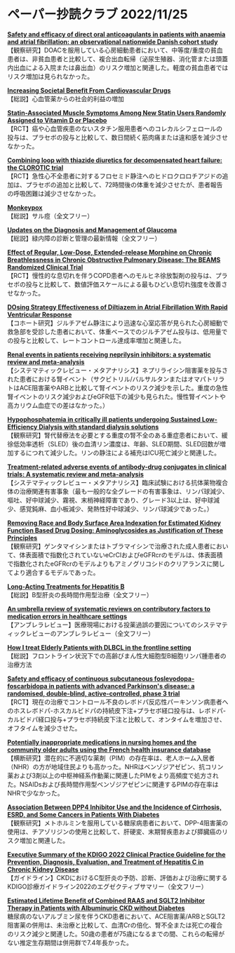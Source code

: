 # ペーパー抄読クラブ 2022/11/25

[**Safety and efficacy of direct oral anticoagulants in patients with anaemia and atrial fibrillation: an observational nationwide Danish cohort study**](https://pubmed.ncbi.nlm.nih.gov/34931662/)  
【観察研究】DOACを服用している心房細動患者において、中等度/重度の貧血患者は、非貧血患者と比較して、複合出血転帰（泌尿生殖器、消化管または頭蓋内出血による入院または鼻出血）のリスク増加と関連した。軽度の貧血患者ではリスク増加は見られなかった。

[**Increasing Societal Benefit From Cardiovascular Drugs**](https://pubmed.ncbi.nlm.nih.gov/36409780/)  
【総説】心血管薬からの社会的利益の増加

[**Statin-Associated Muscle Symptoms Among New Statin Users Randomly Assigned to Vitamin D or Placebo**](https://pubmed.ncbi.nlm.nih.gov/36416841/)  
【RCT】癌や心血管疾患のないスタチン服用患者へのコレカルシフェロールの投与は、プラセボの投与と比較して、数日間続く筋肉痛または違和感を減少させなかった。

[**Combining loop with thiazide diuretics for decompensated heart failure: the CLOROTIC trial**](https://pubmed.ncbi.nlm.nih.gov/36423214/)  
【RCT】急性心不全患者に対するフロセミド静注へのヒドロクロロチアジドの追加は、プラセボの追加と比較して、72時間後の体重を減少させたが、患者報告の呼吸困難は減少させなかった。

[**Monkeypox**](https://pubmed.ncbi.nlm.nih.gov/36403582/)  
【総説】サル痘（全文フリー）

[**Updates on the Diagnosis and Management of Glaucoma**](https://pubmed.ncbi.nlm.nih.gov/36405987/)  
【総説】緑内障の診断と管理の最新情報（全文フリー）

[**Effect of Regular, Low-Dose, Extended-release Morphine on Chronic Breathlessness in Chronic Obstructive Pulmonary Disease: The BEAMS Randomized Clinical Trial**](https://pubmed.ncbi.nlm.nih.gov/36413230/)  
【RCT】慢性的な息切れを伴うCOPD患者へのモルヒネ徐放製剤の投与は、プラセボの投与と比較して、数値評価スケールによる最もひどい息切れ強度を改善させなかった。

[**DOsing Strategy Effectiveness of Diltiazem in Atrial Fibrillation With Rapid Ventricular Response**](https://pubmed.ncbi.nlm.nih.gov/36402632/)  
【コホート研究】ジルチアゼム静注により迅速な心室応答が見られた心房細動で救急部を受診した患者において、体重ベースでのジルチアゼム投与は、低用量での投与と比較して、レートコントロール達成率増加と関連した。

[**Renal events in patients receiving neprilysin inhibitors: a systematic review and meta-analysis**](https://pubmed.ncbi.nlm.nih.gov/35022763/)  
【システマティックレビュー・メタアナリシス】ネプリライシン阻害薬を投与された患者における腎イベント（サクビトリル/バルサルタンまたはオマパトリラトはACE阻害薬やARBと比較して腎イベントのリスク減少を示した。重度の急性腎イベントのリスク減少およびeGFR低下の減少も見られた。慢性腎イベントや高カリウム血症での差はなかった。）

[**Hypophosphatemia in critically ill patients undergoing Sustained Low-Efficiency Dialysis with standard dialysis solutions**](https://pubmed.ncbi.nlm.nih.gov/35481705/)  
【観察研究】腎代替療法を必要とする重度の腎不全のある重症患者において、緩徐低効率透析（SLED）後の血清リン濃度は、年齢、SLED期間、SLED回数が増加するにつれて減少した。リンの静注による補充はICU死亡減少と関連した。

[**Treatment-related adverse events of antibody-drug conjugates in clinical trials: A systematic review and meta-analysis**](https://pubmed.ncbi.nlm.nih.gov/36408673/)  
【システマティックレビュー・メタアナリシス】臨床試験における抗体薬物複合体の治療関連有害事象（最も一般的な全グレードの有害事象は、リンパ球減少、嘔吐、好中球減少、霧視、末梢神経障害であり、グレード3以上は、好中球減少、感覚鈍麻、血小板減少、発熱性好中球減少、リンパ球減少であった。）

[**Removing Race and Body Surface Area Indexation for Estimated Kidney Function Based Drug Dosing: Aminoglycosides as Justification of These Principles**](https://pubmed.ncbi.nlm.nih.gov/36401789/)  
【観察研究】ゲンタマイシンまたはトブラマイシンで治療された成人患者において、体表面積で指数化されていないeCrClおよびeGFRcrのモデルは、体表面積で指数化されたeGFRcrのモデルよりもアミノグリコシドのクリアランスに関してより適合するモデルであった。

[**Long-Acting Treatments for Hepatitis B**](https://pubmed.ncbi.nlm.nih.gov/36410388/)  
【総説】B型肝炎の長時間作用型治療（全文フリー）

[**An umbrella review of systematic reviews on contributory factors to medication errors in healthcare settings**](https://pubmed.ncbi.nlm.nih.gov/36408597/)  
【アンブレラレビュー】医療現場における投薬過誤の要因についてのシステマティックレビューのアンブレラレビュー（全文フリー）

[**How I treat Elderly Patients with DLBCL in the frontline setting**](https://pubmed.ncbi.nlm.nih.gov/36413153/)  
【総説】フロントライン状況下での高齢びまん性大細胞型B細胞リンパ腫患者の治療方法

[**Safety and efficacy of continuous subcutaneous foslevodopa-foscarbidopa in patients with advanced Parkinson's disease: a randomised, double-blind, active-controlled, phase 3 trial**](https://pubmed.ncbi.nlm.nih.gov/36402160/)  
【RCT】現在の治療でコントロール不良のレボドパ反応性パーキンソン病患者へのホスレボドパ-ホスカルビドパの持続皮下注+プラセボ経口投与は、レボドパ-カルビドパ経口投与+プラセボ持続皮下注と比較して、オンタイムを増加させ、オフタイムを減少させた。

[**Potentially inappropriate medications in nursing homes and the community older adults using the French health insurance database**](https://pubmed.ncbi.nlm.nih.gov/36424189/)  
【横断研究】潜在的に不適切な薬剤（PIM）の存在率は、老人ホーム入居者（NHR）の方が地域住民よりも高かった。NHRはベンゾジアゼピン、抗コリン薬および3剤以上の中枢神経系作動薬に関連したPIMをより高頻度で処方された。NSAIDsおよび長時間作用型ベンゾジアゼピンに関連するPIMの存在率はNHRで少なかった。

[**Association Between DPP4 Inhibitor Use and the Incidence of Cirrhosis, ESRD, and Some Cancers in Patients With Diabetes**](https://pubmed.ncbi.nlm.nih.gov/36108097/)  
【観察研究】メトホルミンを服用している糖尿病患者において、DPP-4阻害薬の使用は、チアゾリジンの使用と比較して、肝硬変、末期腎疾患および膵臓癌のリスク増加と関連した。

[**Executive Summary of the KDIGO 2022 Clinical Practice Guideline for the Prevention, Diagnosis, Evaluation, and Treatment of Hepatitis C in Chronic Kidney Disease**](https://pubmed.ncbi.nlm.nih.gov/36411019/)  
【ガイドライン】CKDにおけるC型肝炎の予防、診断、評価および治療に関するKDIGO診療ガイドライン2022のエグゼクティブサマリー（全文フリー）

[**Estimated Lifetime Benefit of Combined RAAS and SGLT2 Inhibitor Therapy in Patients with Albuminuric CKD without Diabetes**](https://pubmed.ncbi.nlm.nih.gov/36414316/)  
糖尿病のないアルブミン尿を伴うCKD患者において、ACE阻害薬/ARBとSGLT2阻害薬の併用は、未治療と比較して、血清Crの倍化、腎不全または死亡の複合のリスク減少と関連した。50歳の患者が75歳になるまでの間、これらの転帰がない推定生存期間は併用群で7.4年長かった。